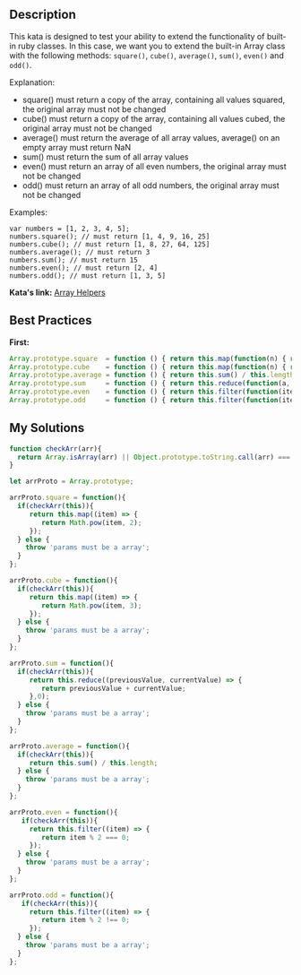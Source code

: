 ## Description

This kata is designed to test your ability to extend the functionality of built-in ruby classes. In this case, we want you to extend the built-in Array class with the following methods: `square()`, `cube()`, `average()`, `sum()`, `even()` and `odd()`.

Explanation:

* square() must return a copy of the array, containing all values squared, the original array must not be changed
* cube() must return a copy of the array, containing all values cubed, the original array must not be changed
* average() must return the average of all array values, average() on an empty array must return NaN
* sum() must return the sum of all array values
* even() must return an array of all even numbers, the original array must not be changed
* odd() must return an array of all odd numbers, the original array must not be changed

Examples:

```
var numbers = [1, 2, 3, 4, 5];
numbers.square(); // must return [1, 4, 9, 16, 25]
numbers.cube(); // must return [1, 8, 27, 64, 125]
numbers.average(); // must return 3
numbers.sum(); // must return 15
numbers.even(); // must return [2, 4]
numbers.odd(); // must return [1, 3, 5]
```

**Kata's link:** [Array Helpers](http://www.codewars.com/kata/array-helpers)

## Best Practices

**First:**
```js
Array.prototype.square  = function () { return this.map(function(n) { return n*n; }); }
Array.prototype.cube    = function () { return this.map(function(n) { return n*n*n; }); }
Array.prototype.average = function () { return this.sum() / this.length; }
Array.prototype.sum     = function () { return this.reduce(function(a, b) { return a + b; }, 0); }
Array.prototype.even    = function () { return this.filter(function(item) { return 0 == item % 2; }); }
Array.prototype.odd     = function () { return this.filter(function(item) { return 0 != item % 2; }); }
```

## My Solutions
```js
function checkArr(arr){
  return Array.isArray(arr) || Object.prototype.toString.call(arr) === '[object Array]';
}

let arrProto = Array.prototype;

arrProto.square = function(){
  if(checkArr(this)){
     return this.map((item) => {
        return Math.pow(item, 2);
     });
  } else {
    throw 'params must be a array';
  }
};

arrProto.cube = function(){
  if(checkArr(this)){
     return this.map((item) => {
        return Math.pow(item, 3);
     });
  } else {
    throw 'params must be a array';
  }
};

arrProto.sum = function(){
  if(checkArr(this)){
     return this.reduce((previousValue, currentValue) => {
        return previousValue + currentValue;
     },0);
  } else {
    throw 'params must be a array';
  }
};

arrProto.average = function(){
  if(checkArr(this)){
     return this.sum() / this.length;
  } else {
    throw 'params must be a array';
  }
};

arrProto.even = function(){
   if(checkArr(this)){
     return this.filter((item) => {
        return item % 2 === 0;
     });
  } else {
    throw 'params must be a array';
  }
};

arrProto.odd = function(){
   if(checkArr(this)){
     return this.filter((item) => {
        return item % 2 !== 0;
     });
  } else {
    throw 'params must be a array';
  }
};
```
